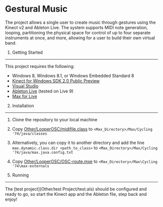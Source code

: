 Gestural Music
=============

The project allows a single user to create music through gestures using the Kinect v2 and Ableton Live. The system supports MIDI note generation, looping, partitioning the physical space for control of up to four separate instruments at once, and more, allowing for a user to build their own virtual band.


1. Getting Started
------------------
This project requires the following:

* Windows 8, Windows 8.1, or Windows Embedded Standard 8
* [Kinect for Windows SDK 2.0 Public Preview](http://www.microsoft.com/en-us/kinectforwindows/develop/)
* [Visual Studio](http://www.visualstudio.com/)
* [Ableton Live](https://www.ableton.com/en/live/new-in-9/) (tested on Live 9)
* [Max for Live](https://www.ableton.com/en/live/max-for-live/)

2. Installation
--------------------
1. Clone the repository to your local machine
2. Copy [Other/LooperOSC/midifile.class](Other/LooperOSC/midifile.class) to ```<Max_Directory>/Max/Cycling '74/java/classes```
  1. Alternatively, you can copy it to another directory and add the line ```max.dynamic.class.dir <path_to_class>``` to ```<Max_Directory>/Max/Cycling '74/java/max.java.config.txt```
3. Copy [Other/LooperOSC/OSC-route.mxe](Other/LooperOSC/OSC-route.mxe) to ```<Max_Directory>/Max\Cycling '74\max-externals```

3. Running
--------------------
The [test project](Other/test Project/test.als) should be configured and ready to go, so start the Kinect app and the Ableton file, step back and enjoy!
